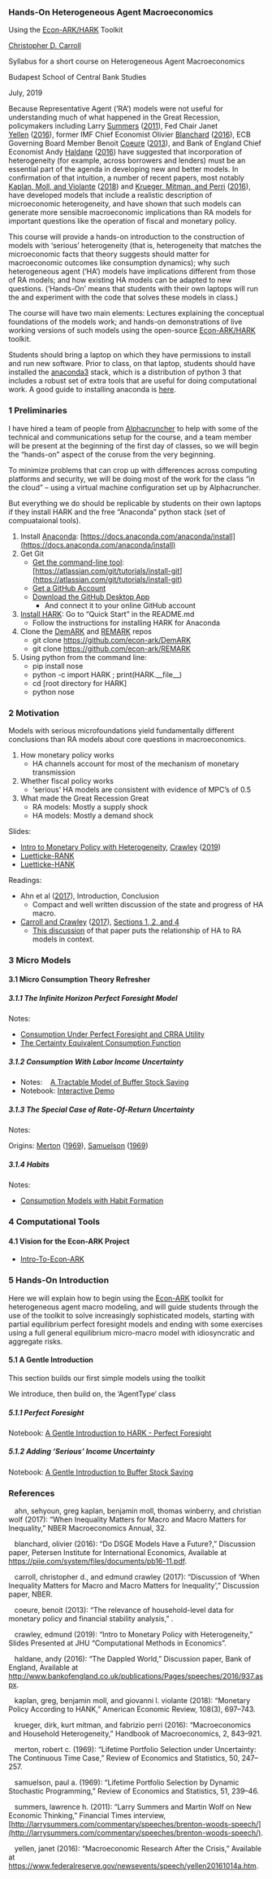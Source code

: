 ### Hands-On Heterogeneous Agent Macroeconomics

Using the [Econ-ARK/HARK](http://econ-ark.org) Toolkit

[Christopher D. Carroll](http://www.econ2.jhu.edu/people/ccarroll)

Syllabus for a short course on Heterogeneous Agent Macroeconomics

Budapest School of Central Bank Studies

July, 2019

Because Representative Agent (‘RA’) models were not useful for understanding much of what happened in the Great Recession, policymakers including Larry [Summers](#XsummersWolf2) ([2011](#XsummersWolf2)), Fed Chair Janet [Yellen](#XyellenHetero) ([2016](#XyellenHetero)), former IMF Chief Economist Olivier [Blanchard](#XblanchardDSGE) ([2016](#XblanchardDSGE)), ECB Governing Board Member Benoit [Coeure](#XcoeureHetero) ([2013](#XcoeureHetero)), and Bank of England Chief Economist Andy [Haldane](#XhaldaneDappled) ([2016](#XhaldaneDappled)) have suggested that incorporation of heterogeneity (for example, across borrowers and lenders) must be an essential part of the agenda in developing new and better models. In confirmation of that intuition, a number of recent papers, most notably [Kaplan, Moll, and Violante](#XkmvHANK) ([2018](#XkmvHANK)) and [Krueger, Mitman, and Perri](#XkmpHandbook) ([2016](#XkmpHandbook)), have developed models that include a realistic description of microeconomic heterogeneity, and have shown that such models can generate more sensible macroeconomic implications than RA models for important questions like the operation of fiscal and monetary policy.

This course will provide a hands-on introduction to the construction of models with ‘serious’ heterogeneity (that is, heterogeneity that matches the microeconomic facts that theory suggests should matter for macroeconomic outcomes like consumption dynamics); why such heterogeneous agent (‘HA’) models have implications different from those of RA models; and how existing HA models can be adapted to new questions. (‘Hands-On’ means that students with their own laptops will run the and experiment with the code that solves these models in class.)

The course will have two main elements: Lectures explaining the conceptual foundations of the models work; and hands-on demonstrations of live working versions of such models using the open-source [Econ-ARK/HARK](http://econ-ark.org/HARK) toolkit.

Students should bring a laptop on which they have permissions to install and run new software. Prior to class, on that laptop, students should have installed the [anaconda3](https://www.anaconda.com/what-is-anaconda/) stack, which is a distribution of python 3 that includes a robust set of extra tools that are useful for doing computational work. A good guide to installing anaconda is [here](https://github.com/mmcky/nyu-econ-370/blob/master/install-local-guide.pdf).

### 1  Preliminaries

I have hired a team of people from [Alphacruncher](https://alphacruncher.com) to help with some of the technical and communications setup for the course, and a team member will be present at the beginning of the first day of classes, so we will begin the “hands-on” aspect of the coruse from the very beginning.

To minimize problems that can crop up with differences across computing platforms and security, we will be doing most of the work for the class “in the cloud” – using a virtual machine configuration set up by Alphacruncher.

But everything we do should be replicable by students on their own laptops if they install HARK and the free “Anaconda” python stack (set of compuataional tools).

1.  Install [Anaconda](https://docs.anaconda.com/anaconda/install): [https://docs.anaconda.com/anaconda/install](https://docs.anaconda.com/anaconda/install)
2.  Get Git
    -   [Get the command-line tool](https://atlassian.com/git/tutorials/install-git): [https://atlassian.com/git/tutorials/install-git](https://atlassian.com/git/tutorials/install-git)
    -   [Get a GitHub Account](https://github.com/join)
    -   [Download the GitHub Desktop App](https://github.com/join)
        -   And connect it to your online GitHub account
3.  [Install HARK](https://github.com/https://github.com/econ-ark/HARK#Installing-Hark): Go to “Quick Start” in the README.md
    -   Follow the instructions for installing HARK for Anaconda
4.  Clone the [DemARK](https://github.com/econ-ark/DemARK) and [REMARK](https://github.com/econ-ark/REMARK) repos
    -   git clone https://github.com/econ-ark/DemARK
    -   git clone https://github.com/econ-ark/REMARK
5.  Using python from the command line:
    -   pip install nose
    -   python -c import HARK ; print(HARK.\_\_file\_\_)
    -   cd \[root directory for HARK\]
    -   python nose

### 2  Motivation

Models with serious microfoundations yield fundamentally different conclusions than RA models about core questions in macroeconomics.

1.  How monetary policy works
    -   HA channels account for most of the mechanism of monetary transmission
2.  Whether fiscal policy works
    -   ‘serious’ HA models are consistent with evidence of MPC’s of 0.5
3.  What made the Great Recession Great
    -   RA models: Mostly a supply shock
    -   HA models: Mostly a demand shock

Slides:

-   [Intro to Monetary Policy with Heterogeneity](https://github.com/llorracc/resources/blob/master/Slides/CrawleyMonPolicywithHeterogeniety.pdf), [Crawley](#XCrawleyMonPolicywithHeterogeneity) ([2019](#XCrawleyMonPolicywithHeterogeneity))
-   [Luetticke-RANK](https://github.com/llorracc/Figures/Luetticke-RANK-DS-Smoother-of-logY.png)
-   [Luetticke-HANK](https://github.com/llorracc/Figures/Luetticke-RANK-DS-Smoother-of-logY.png)

Readings:

-   Ahn et al ([2017](#XakmwwInequality)), Introduction, Conclusion
    -   Compact and well written discussion of the state and progress of HA macro.
-   [Carroll and Crawley](#XakmwwInequality-Discuss) ([2017](#XakmwwInequality-Discuss)), [Sections 1, 2, and 4](http://econ.jhu.edu/people/ccarroll/discuss/2017-04-NBER-Macro-Annual/akmwwInequality/)
    -   [This discussion](http://econ.jhu.edu/people/ccarroll/discuss/2017-04_NBER_Macro-Annual/akmwwInequality/) of that paper puts the relationship of HA to RA models in context.

### 3  Micro Models

#### 3.1  Micro Consumption Theory Refresher

##### 3.1.1  The Infinite Horizon Perfect Foresight Model

Notes:

-   [Consumption Under Perfect Foresight and CRRA Utility](http://econ.jhu.edu/people/ccarroll/public/LectureNotes/Consumption/PerfForesightCRRA/)
-   [The Certainty Equivalent Consumption Function](http://econ.jhu.edu/people/ccarroll/public/LectureNotes/Consumption/ConsumptionFunction/)

##### 3.1.2  Consumption With Labor Income Uncertainty

-   Notes:    [A Tractable Model of Buffer Stock Saving](http://econ.jhu.edu/people/ccarroll/public/LectureNotes/Consumption/TractableBufferStock/)
-   Notebook: [Interactive Demo](https://next.datahub.ac/open/13/DemARK/notebooks/TractableBufferStockQuickDemo.ipynb)

##### 3.1.3  The Special Case of Rate-Of-Return Uncertainty

Notes:

Origins: [Merton](#Xmerton:restat) ([1969](#Xmerton:restat)), [Samuelson](#Xsamuelson:portfolio) ([1969](#Xsamuelson:portfolio))

##### 3.1.4  Habits

Notes:

-   [Consumption Models with Habit Formation](http://econ.jhu.edu/people/ccarroll/public/LectureNotes/Consumption/Habits/)

### 4  Computational Tools

#### 4.1  Vision for the Econ-ARK Project

-   [Intro-To-Econ-ARK](https://github.com/econ-ark/PARK/blob/master/Intro-To-Econ-ARK-Overlay.pdf)

### 5  Hands-On Introduction

Here we will explain how to begin using the [Econ-ARK](http://econ-ark.org) toolkit for heterogeneous agent macro modeling, and will guide students through the use of the toolkit to solve increasingly sophisticated models, starting with partial equilibrium perfect foresight models and ending with some exercises using a full general equilibrium micro-macro model with idiosyncratic and aggregate risks.

#### 5.1  A Gentle Introduction

This section builds our first simple models using the toolkit

We introduce, then build on, the ‘AgentType‘ class

##### 5.1.1  Perfect Foresight

Notebook: [A Gentle Introduction to HARK - Perfect Foresight](https://next.datahub.ac/open/13/DemARK/notebooks/Gentle-Intro-To-HARK-PerfForesightCRRA.ipynb)

##### 5.1.2  Adding ‘Serious’ Income Uncertainty

Notebook: [A Gentle Introduction to Buffer Stock Saving](https://next.datahub.ac/open/13/DemARK/notebooks/Gentle-Intro-To-HARK-Buffer-Stock-Model.ipynb)

### References

    ahn, sehyoun, greg kaplan, benjamin moll, thomas winberry, and christian wolf (2017): “When Inequality Matters for Macro and Macro Matters for Inequality,” NBER Macroeconomics Annual, 32.

    blanchard, olivier (2016): “Do DSGE Models Have a Future?,” Discussion paper, Petersen Institute for International Economics, Available at <https://piie.com/system/files/documents/pb16-11.pdf>.

    carroll, christopher d., and edmund crawley (2017): “Discussion of ‘When Inequality Matters for Macro and Macro Matters for Inequality’,” Discussion paper, NBER.

    coeure, benoit (2013): “The relevance of household-level data for monetary policy and financial stability analysis,” .

    crawley, edmund (2019): “Intro to Monetary Policy with Heterogeneity,” Slides Presented at JHU “Computational Methods in Economics”.

    haldane, andy (2016): “The Dappled World,” Discussion paper, Bank of England, Available at <http://www.bankofengland.co.uk/publications/Pages/speeches/2016/937.aspx>.

    kaplan, greg, benjamin moll, and giovanni l. violante (2018): “Monetary Policy According to HANK,” American Economic Review, 108(3), 697–743.

    krueger, dirk, kurt mitman, and fabrizio perri (2016): “Macroeconomics and Household Heterogeneity,” Handbook of Macroeconomics, 2, 843–921.

    merton, robert c. (1969): “Lifetime Portfolio Selection under Uncertainty: The Continuous Time Case,” Review of Economics and Statistics, 50, 247–257.

    samuelson, paul a. (1969): “Lifetime Portfolio Selection by Dynamic Stochastic Programming,” Review of Economics and Statistics, 51, 239–46.

    summers, lawrence h. (2011): “Larry Summers and Martin Wolf on New Economic Thinking,” Financial Times interview, [http://larrysummers.com/commentary/speeches/brenton-woods-speech/](http://larrysummers.com/commentary/speeches/brenton-woods-speech/).

    yellen, janet (2016): “Macroeconomic Research After the Crisis,” Available at <https://www.federalreserve.gov/newsevents/speech/yellen20161014a.htm>.
